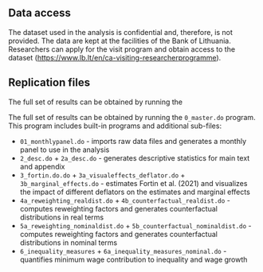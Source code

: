 
## Data access
The dataset used in the analysis is confidential and, therefore, is not provided.
The data are kept at the facilities of the Bank of Lithuania. Researchers can apply for the visit program and obtain access to the dataset (https://www.lb.lt/en/ca-visiting-researcherprogramme).

## Replication files
The full set of results can be obtained by running the 

The full set of results can be obtained by running the `0_master.do` program. This program includes built-in programs and additional sub-files:

* `01_monthlypanel.do`                                                            - imports raw data files and generates a monthly panel to use in the analysis
* `2_desc.do` + `2a_desc.do`                                                      - generates descriptive statistics for main text and appendix
* `3_fortin.do.do` + `3a_visualeffects_deflator.do`  + `3b_marginal_effects.do`   - estimates Fortin et al. (2021) and visualizes the impact of different deflators on the estimates and marginal effects
* `4a_reweighting_realdist.do`  + `4b_counterfactual_realdist.do`                 - computes reweighting factors and generates counterfactual distributions in real terms
* `5a_reweighting_nominaldist.do`  + `5b_counterfactual_nominaldist.do`           - computes reweighting factors and generates counterfactual distributions in nominal terms 
* `6_inequality_measures` + `6a_inequality_measures_nominal.do`                   - quantifies minimum wage contribution to inequality and wage growth



